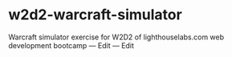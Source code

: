 # w2d2-warcraft-simulator
Warcraft simulator exercise for W2D2 of lighthouselabs.com web development bootcamp — Edit — Edit
